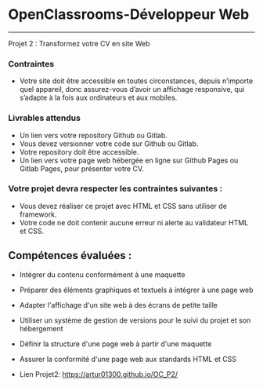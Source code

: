 # OpenClassrooms-Développeur Web


---

Projet 2 : Transformez votre CV en site Web

### Contraintes
* Votre site doit être accessible en toutes circonstances, depuis n’importe quel appareil, 
  donc assurez-vous d’avoir un affichage responsive, qui s’adapte à la fois aux ordinateurs et aux mobiles. 

### Livrables attendus
 * Un lien vers votre repository Github ou Gitlab. 
 * Vous devez versionner votre code sur Github ou Gitlab.
 * Votre repository doit être accessible.
 * Un lien vers votre page web hébergée en ligne sur Github Pages ou Gitlab Pages, pour présenter votre CV. 
 
### Votre projet devra respecter les contraintes suivantes : 

* Vous devez réaliser ce projet avec HTML et CSS sans utiliser de framework.
* Votre code ne doit contenir aucune erreur ni alerte au validateur HTML et CSS.

## Compétences évaluées :

* Intégrer du contenu conformément à une maquette
* Préparer des éléments graphiques et textuels à intégrer à une page web
* Adapter l'affichage d'un site web à des écrans de petite taille
* Utiliser un système de gestion de versions pour le suivi du projet et son hébergement
* Définir la structure d'une page web à partir d'une maquette
* Assurer la conformité d'une page web aux standards HTML et CSS

* Lien Projet2:
  https://artur01300.github.io/OC_P2/
  
